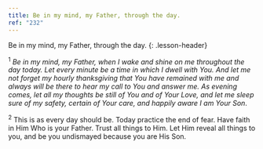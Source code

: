 ```yaml
---
title: Be in my mind, my Father, through the day.
ref: "232"
---
```


Be in my mind, my Father, through the day.
{: .lesson-header}

<sup>1</sup> *Be in my mind, my Father, when I wake and shine on me
throughout the day today. Let every minute be a time in which I dwell
with You. And let me not forget my hourly thanksgiving that You have
remained with me and always will be there to hear my call to You and
answer me. As evening comes, let all my thoughts be still of You and of
Your Love, and let me sleep sure of my safety, certain of Your care, and
happily aware I am Your Son*.

<sup>2</sup> This is as every day should be. Today practice the end of
fear. Have faith in Him Who is your Father. Trust all things to Him. Let
Him reveal all things to you, and be you undismayed because you are His
Son.

